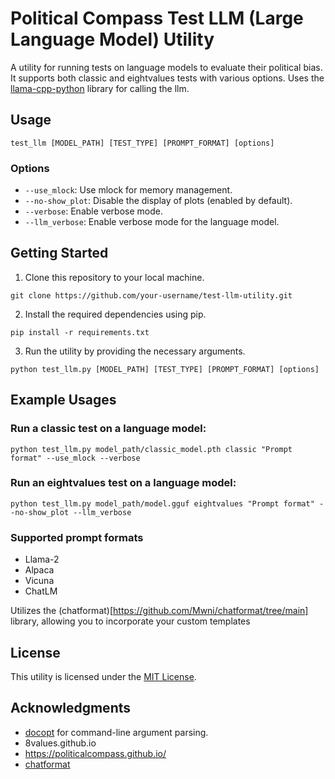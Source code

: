 # Political Compass Test LLM (Large Language Model) Utility

A utility for running tests on language models to evaluate their political bias. It supports both classic and eightvalues tests with various options. Uses the [llama-cpp-python](https://github.com/abetlen/llama-cpp-python) library for calling the llm.

## Usage

```
test_llm [MODEL_PATH] [TEST_TYPE] [PROMPT_FORMAT] [options]
```

### Options

- `--use_mlock`: Use mlock for memory management.
- `--no-show_plot`: Disable the display of plots (enabled by default).
- `--verbose`: Enable verbose mode.
- `--llm_verbose`: Enable verbose mode for the language model.

## Getting Started

1. Clone this repository to your local machine.

```
git clone https://github.com/your-username/test-llm-utility.git
```

2. Install the required dependencies using pip.

```
pip install -r requirements.txt
```

3. Run the utility by providing the necessary arguments.

```
python test_llm.py [MODEL_PATH] [TEST_TYPE] [PROMPT_FORMAT] [options]
```

## Example Usages

### Run a classic test on a language model:

```
python test_llm.py model_path/classic_model.pth classic "Prompt format" --use_mlock --verbose
```

### Run an eightvalues test on a language model:

```
python test_llm.py model_path/model.gguf eightvalues "Prompt format" --no-show_plot --llm_verbose
```

### Supported prompt formats

- Llama-2
- Alpaca
- Vicuna
- ChatLM

Utilizes the (chatformat)[https://github.com/Mwni/chatformat/tree/main] library, allowing you to incorporate your custom templates

## License

This utility is licensed under the [MIT License](https://mit-license.org/).

## Acknowledgments

- [docopt](https://github.com/docopt/docopt) for command-line argument parsing.
- 8values.github.io
- https://politicalcompass.github.io/
- [chatformat](https://github.com/Mwni/chatformat/tree/main)

